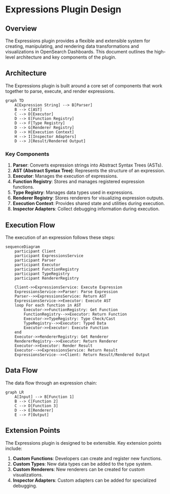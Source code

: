 # Expressions Plugin Design

## Overview

The Expressions plugin provides a flexible and extensible system for creating, manipulating, and rendering data transformations and visualizations in OpenSearch Dashboards. This document outlines the high-level architecture and key components of the plugin.

## Architecture

The Expressions plugin is built around a core set of components that work together to parse, execute, and render expressions.

```mermaid
graph TD
    A[Expression String] --> B[Parser]
    B --> C[AST]
    C --> D[Executor]
    D --> E[Function Registry]
    D --> F[Type Registry]
    D --> G[Renderer Registry]
    D --> H[Execution Context]
    H --> I[Inspector Adapters]
    D --> J[Result/Rendered Output]
```

### Key Components

1. **Parser**: Converts expression strings into Abstract Syntax Trees (ASTs).
2. **AST (Abstract Syntax Tree)**: Represents the structure of an expression.
3. **Executor**: Manages the execution of expressions.
4. **Function Registry**: Stores and manages registered expression functions.
5. **Type Registry**: Manages data types used in expressions.
6. **Renderer Registry**: Stores renderers for visualizing expression outputs.
7. **Execution Context**: Provides shared state and utilities during execution.
8. **Inspector Adapters**: Collect debugging information during execution.

## Execution Flow

The execution of an expression follows these steps:

```mermaid
sequenceDiagram
    participant Client
    participant ExpressionsService
    participant Parser
    participant Executor
    participant FunctionRegistry
    participant TypeRegistry
    participant RendererRegistry

    Client->>ExpressionsService: Execute Expression
    ExpressionsService->>Parser: Parse Expression
    Parser-->>ExpressionsService: Return AST
    ExpressionsService->>Executor: Execute AST
    loop For each function in AST
        Executor->>FunctionRegistry: Get Function
        FunctionRegistry-->>Executor: Return Function
        Executor->>TypeRegistry: Type Check/Cast
        TypeRegistry-->>Executor: Typed Data
        Executor->>Executor: Execute Function
    end
    Executor->>RendererRegistry: Get Renderer
    RendererRegistry-->>Executor: Return Renderer
    Executor->>Executor: Render Result
    Executor-->>ExpressionsService: Return Result
    ExpressionsService-->>Client: Return Result/Rendered Output
```

## Data Flow

The data flow through an expression chain:

```mermaid
graph LR
    A[Input] --> B[Function 1]
    B --> C[Function 2]
    C --> D[Function 3]
    D --> E[Renderer]
    E --> F[Output]
```

## Extension Points

The Expressions plugin is designed to be extensible. Key extension points include:

1. **Custom Functions**: Developers can create and register new functions.
2. **Custom Types**: New data types can be added to the type system.
3. **Custom Renderers**: New renderers can be created for custom visualizations.
4. **Inspector Adapters**: Custom adapters can be added for specialized debugging.
